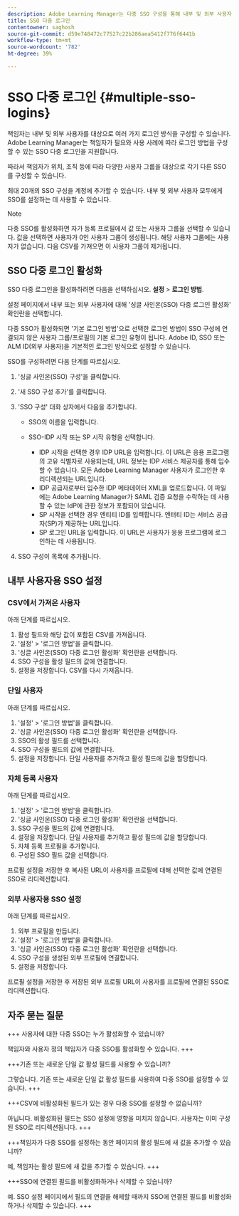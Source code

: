 ```yaml
---
description: Adobe Learning Manager는 다중 SSO 구성을 통해 내부 및 외부 사용자에게 여러 가지 로그인 방식을 지원할 수 있습니다.
title: SSO 다중 로그인
contentowner: saghosh
source-git-commit: d59e748472c77527c22b286aea5412f776f6441b
workflow-type: tm+mt
source-wordcount: '782'
ht-degree: 39%

---
```



# SSO 다중 로그인 {#multiple-sso-logins}

책임자는 내부 및 외부 사용자를 대상으로 여러 가지 로그인 방식을 구성할 수 있습니다. Adobe Learning Manager는 책임자가 필요와 사용 사례에 따라 로그인 방법을 구성할 수 있는 SSO 다중 로그인을 지원합니다.

따라서 책임자가 위치, 조직 등에 따라 다양한 사용자 그룹을 대상으로 각기 다른 SSO를 구성할 수 있습니다.

최대 20개의 SSO 구성을 계정에 추가할 수 있습니다. 내부 및 외부 사용자 모두에게 SSO를 설정하는 데 사용할 수 있습니다.

>[!NOTE]
>
>다중 SSO를 활성화하면 자가 등록 프로필에서 값 또는 사용자 그룹을 선택할 수 있습니다. 값을 선택하면 사용자가 0인 사용자 그룹이 생성됩니다. 해당 사용자 그룹에는 사용자가 없습니다. 다음 CSV를 가져오면 이 사용자 그룹이 제거됩니다.

## SSO 다중 로그인 활성화

SSO 다중 로그인을 활성화하려면 다음을 선택하십시오. **설정** > **로그인 방법**.

설정 페이지에서 내부 또는 외부 사용자에 대해 &#39;싱글 사인온(SSO) 다중 로그인 활성화&#39; 확인란을 선택합니다.

다중 SSO가 활성화되면 &#39;기본 로그인 방법&#39;으로 선택한 로그인 방법이 SSO 구성에 연결되지 않은 사용자 그룹/프로필의 기본 로그인 유형이 됩니다. Adobe ID, SSO 또는 ALM ID(외부 사용자)을 기본적인 로그인 방식으로 설정할 수 있습니다.

SSO를 구성하려면 다음 단계를 따르십시오.

1. &#39;싱글 사인온(SSO) 구성&#39;을 클릭합니다.
1. &#39;새 SSO 구성 추가&#39;를 클릭합니다.
1. &#39;SSO 구성&#39; 대화 상자에서 다음을 추가합니다.

   * SSO의 이름을 입력합니다.
   * SSO-IDP 시작 또는 SP 시작 유형을 선택합니다.

      * IDP 시작을 선택한 경우 IDP URL을 입력합니다. 이 URL은 응용 프로그램의 고유 식별자로 사용되는데, URL 정보는 IDP 서비스 제공자를 통해 입수할 수 있습니다. 모든 Adobe Learning Manager 사용자가 로그인한 후 리디렉션되는 URL입니다.
      * IDP 공급자로부터 입수한 IDP 메타데이터 XML을 업로드합니다. 이 파일에는 Adobe Learning Manager가 SAML 검증 요청을 수락하는 데 사용할 수 있는 IdP에 관한 정보가 포함되어 있습니다.
      * SP 시작을 선택한 경우 엔티티 ID를 입력합니다. 엔터티 ID는 서비스 공급자(SP)가 제공하는 URL입니다.
      * SP 로그인 URL을 입력합니다. 이 URL은 사용자가 응용 프로그램에 로그인하는 데 사용됩니다.

1. SSO 구성이 목록에 추가됩니다.

## 내부 사용자용 SSO 설정

### CSV에서 가져온 사용자

아래 단계를 따르십시오.

1. 활성 필드와 해당 값이 포함된 CSV를 가져옵니다.
1. &#39;설정&#39; > &#39;로그인 방법&#39;을 클릭합니다.
1. &#39;싱글 사인온(SSO) 다중 로그인 활성화&#39; 확인란을 선택합니다.
1. SSO 구성을 활성 필드의 값에 연결합니다.
1. 설정을 저장합니다. CSV를 다시 가져옵니다.

### 단일 사용자

아래 단계를 따르십시오.

1. &#39;설정&#39; > &#39;로그인 방법&#39;을 클릭합니다.
1. &#39;싱글 사인온(SSO) 다중 로그인 활성화&#39; 확인란을 선택합니다.
1. SSO의 활성 필드를 선택합니다.
1. SSO 구성을 필드의 값에 연결합니다.
1. 설정을 저장합니다. 단일 사용자를 추가하고 활성 필드에 값을 할당합니다.

### 자체 등록 사용자

아래 단계를 따르십시오.

1. &#39;설정&#39; > &#39;로그인 방법&#39;을 클릭합니다.
1. &#39;싱글 사인온(SSO) 다중 로그인 활성화&#39; 확인란을 선택합니다.
1. SSO 구성을 필드의 값에 연결합니다.
1. 설정을 저장합니다. 단일 사용자를 추가하고 활성 필드에 값을 할당합니다.
1. 자체 등록 프로필을 추가합니다.
1. 구성된 SSO 필드 값을 선택합니다.

프로필 설정을 저장한 후 복사된 URL이 사용자를 프로필에 대해 선택한 값에 연결된 SSO로 리디렉션합니다.

### 외부 사용자용 SSO 설정

아래 단계를 따르십시오.

1. 외부 프로필을 만듭니다.
1. &#39;설정&#39; > &#39;로그인 방법&#39;을 클릭합니다.
1. &#39;싱글 사인온(SSO) 다중 로그인 활성화&#39; 확인란을 선택합니다.
1. SSO 구성을 생성된 외부 프로필에 연결합니다.
1. 설정을 저장합니다.

프로필 설정을 저장한 후 저장된 외부 프로필 URL이 사용자를 프로필에 연결된 SSO로 리디렉션합니다.

## 자주 묻는 질문

+++ 사용자에 대한 다중 SSO는 누가 활성화할 수 있습니까?

책임자와 사용자 정의 책임자가 다중 SSO를 활성화할 수 있습니다.
+++

+++기존 또는 새로운 단일 값 활성 필드를 사용할 수 있습니까?

그렇습니다. 기존 또는 새로운 단일 값 활성 필드를 사용하여 다중 SSO를 설정할 수 있습니다.
+++

+++CSV에 비활성화된 필드가 있는 경우 다중 SSO를 설정할 수 없습니까?

아닙니다. 비활성화된 필드는 SSO 설정에 영향을 미치지 않습니다. 사용자는 이미 구성된 SSO로 리디렉션됩니다.
+++

+++책임자가 다중 SSO를 설정하는 동안 페이지의 활성 필드에 새 값을 추가할 수 있습니까?

예, 책임자는 활성 필드에 새 값을 추가할 수 있습니다.
+++

+++SSO에 연결된 필드를 비활성화하거나 삭제할 수 있습니까?

예. SSO 설정 페이지에서 필드의 연결을 해제할 때까지 SSO에 연결된 필드를 비활성화하거나 삭제할 수 있습니다.
+++
